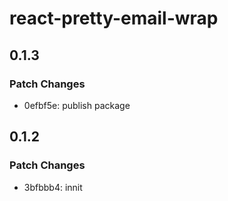 # react-pretty-email-wrap

## 0.1.3

### Patch Changes

- 0efbf5e: publish package

## 0.1.2

### Patch Changes

- 3bfbbb4: innit
